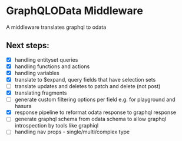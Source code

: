 # GraphQLOData Middleware

A middleware translates graphql to odata

## Next steps:
- [x] handling entityset queries
- [x] handling functions and actions
- [x] handling variables
- [x] translate to $expand, query fields that have selection sets
- [ ] translate updates and deletes to patch and delete (not post)
- [x] translating fragments
- [ ] generate custom filtering options per field e.g. for playground and hasura
- [x] response pipeline to reformat odata response to graphql response
- [ ] generate graphql schema from odata schema to allow graphql introspection by tools like graphiql
- [ ] handling nav props - single/multi/complex type

